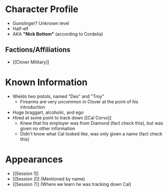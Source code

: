 # Character Profile
- Gunslinger? Unknown level
- Half-elf
- AKA **"Nick Bottom"** (according to Cordelia)

## Factions/Affiliations
- [[Clover Military]]

# Known Information
- Wields two pistols, named "Des" and "Troy"
	- Firearms are very uncommon in Clover at the point of his introduction
- Huge braggart, alcoholic, and ego
- Hired at some point to track down [[Cal Corvo]]
	- Knew that his employer was from Diamond (fact check this), but was given no other information
	- Didn't know what Cal looked like, was only given a name (fact check this)

# Appearances
- [[Session 1]]
- [[Session 2]] (Mentioned by name)
- [[Session 7]] (Where we learn he was tracking down Cal)